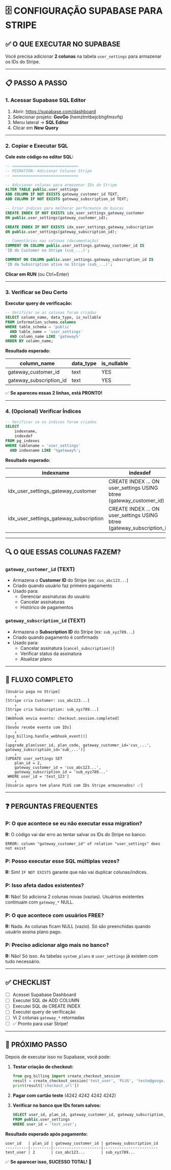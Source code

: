 # 🗄️ CONFIGURAÇÃO SUPABASE PARA STRIPE

## ✅ O QUE EXECUTAR NO SUPABASE

Você precisa adicionar **2 colunas** na tabela `user_settings` para armazenar os IDs do Stripe.

---

## 📋 PASSO A PASSO

### 1. Acessar Supabase SQL Editor

1. Abrir: https://supabase.com/dashboard
2. Selecionar projeto: **GovGo** (hemztmtbejcbhgfmsvfq)
3. Menu lateral → **SQL Editor**
4. Clicar em **New Query**

---

### 2. Copiar e Executar SQL

**Cole este código no editor SQL:**

```sql
-- =============================
-- MIGRATION: Adicionar Colunas Stripe
-- =============================

-- Adicionar colunas para armazenar IDs do Stripe
ALTER TABLE public.user_settings 
ADD COLUMN IF NOT EXISTS gateway_customer_id TEXT,
ADD COLUMN IF NOT EXISTS gateway_subscription_id TEXT;

-- Criar índices para melhorar performance de buscas
CREATE INDEX IF NOT EXISTS idx_user_settings_gateway_customer 
ON public.user_settings(gateway_customer_id);

CREATE INDEX IF NOT EXISTS idx_user_settings_gateway_subscription 
ON public.user_settings(gateway_subscription_id);

-- Comentários nas colunas (documentação)
COMMENT ON COLUMN public.user_settings.gateway_customer_id IS 
'ID do Customer no Stripe (cus_...)';

COMMENT ON COLUMN public.user_settings.gateway_subscription_id IS 
'ID da Subscription ativa no Stripe (sub_...)';
```

**Clicar em RUN** (ou Ctrl+Enter)

---

### 3. Verificar se Deu Certo

**Executar query de verificação:**

```sql
-- Verificar se as colunas foram criadas
SELECT column_name, data_type, is_nullable
FROM information_schema.columns 
WHERE table_schema = 'public' 
  AND table_name = 'user_settings' 
  AND column_name LIKE 'gateway%'
ORDER BY column_name;
```

**Resultado esperado:**

| column_name               | data_type | is_nullable |
|---------------------------|-----------|-------------|
| gateway_customer_id       | text      | YES         |
| gateway_subscription_id   | text      | YES         |

✅ **Se apareceu essas 2 linhas, está PRONTO!**

---

### 4. (Opcional) Verificar Índices

```sql
-- Verificar se os índices foram criados
SELECT 
    indexname,
    indexdef
FROM pg_indexes
WHERE tablename = 'user_settings'
  AND indexname LIKE '%gateway%';
```

**Resultado esperado:**

| indexname                                    | indexdef |
|----------------------------------------------|----------|
| idx_user_settings_gateway_customer           | CREATE INDEX ... ON user_settings USING btree (gateway_customer_id) |
| idx_user_settings_gateway_subscription       | CREATE INDEX ... ON user_settings USING btree (gateway_subscription_id) |

---

## 🔍 O QUE ESSAS COLUNAS FAZEM?

### `gateway_customer_id` (TEXT)
- Armazena o **Customer ID** do Stripe (ex: `cus_abc123...`)
- Criado quando usuário faz primeiro pagamento
- Usado para:
  - Gerenciar assinaturas do usuário
  - Cancelar assinaturas
  - Histórico de pagamentos

### `gateway_subscription_id` (TEXT)
- Armazena o **Subscription ID** do Stripe (ex: `sub_xyz789...`)
- Criado quando pagamento é confirmado
- Usado para:
  - Cancelar assinatura (`cancel_subscription()`)
  - Verificar status da assinatura
  - Atualizar plano

---

## 🔄 FLUXO COMPLETO

```
[Usuário paga no Stripe]
    ↓
[Stripe cria Customer: cus_abc123...]
    ↓
[Stripe cria Subscription: sub_xyz789...]
    ↓
[Webhook envia evento: checkout.session.completed]
    ↓
[GovGo recebe evento com IDs]
    ↓
[gvg_billing.handle_webhook_event()]
    ↓
[upgrade_plan(user_id, plan_code, gateway_customer_id='cus_...', gateway_subscription_id='sub_...')]
    ↓
[UPDATE user_settings SET 
    plan_id = 2,
    gateway_customer_id = 'cus_abc123...',
    gateway_subscription_id = 'sub_xyz789...'
 WHERE user_id = 'test_123']
    ↓
[Usuário agora tem plano PLUS com IDs Stripe armazenados! ✅]
```

---

## ❓ PERGUNTAS FREQUENTES

### P: O que acontece se eu não executar essa migration?
**R:** O código vai dar erro ao tentar salvar os IDs do Stripe no banco:
```
ERROR: column "gateway_customer_id" of relation "user_settings" does not exist
```

### P: Posso executar esse SQL múltiplas vezes?
**R:** Sim! `IF NOT EXISTS` garante que não vai duplicar colunas/índices.

### P: Isso afeta dados existentes?
**R:** Não! Só adiciona 2 colunas novas (vazias). Usuários existentes continuam com `gateway_*` NULL.

### P: O que acontece com usuários FREE?
**R:** Nada. As colunas ficam NULL (vazio). Só são preenchidas quando usuário assina plano pago.

### P: Preciso adicionar algo mais no banco?
**R:** Não! Só isso. As tabelas `system_plans` e `user_settings` já existem com tudo necessário.

---

## ✅ CHECKLIST

- [ ] Acessei Supabase Dashboard
- [ ] Executei SQL de ADD COLUMN
- [ ] Executei SQL de CREATE INDEX
- [ ] Executei query de verificação
- [ ] Vi 2 colunas `gateway_*` retornadas
- [ ] ✅ Pronto para usar Stripe!

---

## 🚀 PRÓXIMO PASSO

Depois de executar isso no Supabase, você pode:

1. **Testar criação de checkout:**
   ```python
   from gvg_billing import create_checkout_session
   result = create_checkout_session('test_user', 'PLUS', 'teste@govgo.com.br')
   print(result['checkout_url'])
   ```

2. **Pagar com cartão teste** (4242 4242 4242 4242)

3. **Verificar no banco que IDs foram salvos:**
   ```sql
   SELECT user_id, plan_id, gateway_customer_id, gateway_subscription_id
   FROM public.user_settings
   WHERE user_id = 'test_user';
   ```

**Resultado esperado após pagamento:**
```
user_id   | plan_id | gateway_customer_id | gateway_subscription_id
----------|---------|---------------------|------------------------
test_user | 2       | cus_abc123...       | sub_xyz789...
```

✅ **Se aparecer isso, SUCESSO TOTAL!** 🎉
